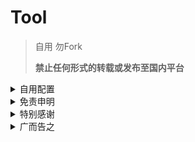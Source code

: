 # Tool

>自用 勿Fork
>
> **禁止任何形式的转载或发布至国内平台**

   
<details>
  <summary>自用配置</summary>

<!-- tabs:start -->

### Clash

<a href="https://github.com/clash-verge-rev/clash-verge-rev">
<img src="https://github.com/clash-verge-rev/clash-verge-rev/raw/main/src/assets/image/logo.png"  width="110" height="110"></a>

#### Clash Premium 内核

* [CFW 配置](https://github.com/Repcz/Tool/raw/X/Clash/Premium/CFW.yaml)
* [CFW 预处理配置](https://github.com/Repcz/Tool/raw/X/Clash/Premium/CFW_parser.yaml)
* [订阅转换配置 | 流媒体自动配置](https://github.com/Repcz/Tool/raw/X/Clash/Premium/Online_Full_Auto.ini)
* [订阅转换配置 | 流媒体手动配置](https://github.com/Repcz/Tool/raw/X/Clash/Premium/Online_Full_NoAuto.ini)

#### Clash Meta 内核

* [Clash Verge 配置 | 适配1个机场](https://github.com/Repcz/Tool/raw/X/Clash/Meta/ClashVerge.yaml)
* [Clash Verge 配置 | 适配2个机场](https://github.com/Repcz/Tool/raw/X/Clash/Meta/ClashVerge_②.yaml)
* [Clash Verge 配置 | 适配3个机场](https://github.com/Repcz/Tool/raw/X/Clash/Meta/ClashVerge_③.yaml)
* [订阅转换配置 | 流媒体自动配置](https://github.com/Repcz/Tool/raw/X/Clash/Meta/Online_Full_Auto.ini)
* [订阅转换配置 | 流媒体手动配置](https://github.com/Repcz/Tool/raw/X/Clash/Meta/Online_Full_NoAuto.ini)
* [使用方法](clash/doc.md)

#### Clash 规则

* [自用规则库](clash/rules.md)

### Egern

<a href="https://apps.apple.com/us/app/egern/id1616105820">
<img src="https://raw.githubusercontent.com/Repcz/Tool/X/Egern/Photo/logo.PNG"  width="110" height="110"></a>


* [自用配置](https://github.com/Repcz/Tool/raw/X/Egern/Egern.yaml)
* [使用方法](egern/doc.md)
* [自用规则库](egern/rules.md)
* [blackmatrix7规则库](https://github.com/Repcz/EgernRules)

### Loon

<a href="https://apps.apple.com/app/id1373567447">
<img src="https://raw.githubusercontent.com/Repcz/Tool/X/Loon/Photo/logo.PNG"  width="110" height="110"></a>


* [自用配置](https://github.com/Repcz/Tool/raw/X/Loon/Loon.conf)
* [使用方法](loon/doc.md)
* [自用规则库](loon/rules.md)

### QuantumultX

<a href="https://apps.apple.com/app/id1443988620">
<img src="https://raw.githubusercontent.com/Repcz/Tool/X/QuantumultX/Photo/logo.PNG"  width="110" height="110"></a>

* [自用配置](https://github.com/Repcz/Tool/raw/X/QuantumultX/QuantumultX.conf)
* [自用配置 | 进阶](https://github.com/Repcz/Tool/raw/X/QuantumultX/QuantumultX_Pro.conf)
* [自用配置 | tvOS](https://github.com/Repcz/Tool/raw/X/QuantumultX/QuantumultX_tvOS.conf)
* [使用方法](quantumutx/doc.md)
* [自用规则库](quantumutx/rules.md)

### Shadowrocket

<a href="https://apps.apple.com/app/id932747118">
<img src="https://raw.githubusercontent.com/Repcz/Tool/X/Shadowrocket/Photo/logo.PNG"  width="110" height="110"></a>


* [自用配置](https://github.com/Repcz/Tool/raw/X/Shadowrocket/Shadowrocket.conf)
* [使用方法](shadowrocket/doc.md)
* [自用规则库](shadowrocket/rules.md)

### Stash

<a href="https://apps.apple.com/app/id1596063349">
<img src="https://raw.githubusercontent.com/Repcz/Tool/X/Stash/Photo/logo.PNG"  width="110" height="110"></a>


* [自用配置](https://github.com/Repcz/Tool/raw/X/Stash/Stash.yaml)
* [自用配置 | 轻量](https://github.com/Repcz/Tool/raw/X/Stash/Stash_lite.yaml)
* [使用方法](stash/doc.md)
* [自用规则库](stash/rules.md)

### Surfboard

<a href="https://github.com/getsurfboard/surfboard/releases/latest">
<img src="https://raw.githubusercontent.com/Repcz/Tool/X/Surfboard/Photo/logo.png"  width="110" height="110"></a>

* [自用配置](https://github.com/Repcz/Tool/raw/X/Surfboard/Surfboard.conf)
* [订阅转换配置 | 自动配置](https://github.com/Repcz/Tool/raw/X/Surfboard/Online_Full_Auto.ini)
* [订阅转换配置 | 手动配置](https://github.com/Repcz/Tool/raw/X/Surfboard/Online_Full_NoAuto.ini)
* [使用方法](surfboard/doc.md)


### Surge

<a href="https://apps.apple.com/app/id1442620678">
<img src="https://raw.githubusercontent.com/Repcz/Tool/X/Surge/Photo/logo.PNG"  width="110" height="110"></a>


* [自用配置](https://github.com/Repcz/Tool/raw/X/Surge/Surge.conf)
* [使用方法](surge/doc.md)
* [自用规则库](surge/rules.md)


<!-- tabs:end -->

</details>

<details>
  <summary>免责申明</summary>
   


* 本项目涉及的脚本仅用于资源共享和学习研究，不能保证其合法性，准确性，完整性和有效性，请根据情况自行判断.

* 间接使用该项目的任何用户，包括但不限于建立VPS或在某些行为违反国家/地区法律或相关法规的情况下进行传播, 本项目对于由此引起的任何隐私泄漏或其他后果概不负责.

* 请勿将本项目的任何内容用于商业或非法目的，否则后果自负.

* 如果任何单位或个人认为该项目的脚本可能涉嫌侵犯其权利，则应及时通知并提供身份证明，所有权证明，我们将在收到认证文件后删除相关脚本.

* 对任何脚本问题概不负责，包括但不限于由任何脚本错误导致的任何损失或损害.

* 您必须在下载后的24小时内从计算机或手机中完全删除以上内容.

* 任何以任何方式查看此项目的人或直接或间接使用该项目的使用者都应仔细阅读此声明。保留随时更改或补充此免责声明的权利。一旦使用并复制了该项目的任何文件，则视为您已接受此免责声明.

</details>


<details>
  <summary>特别感谢</summary>
  

排名不分先后,如有遗漏请提醒补充：

- [@ACL4SSR](https://github.com/ACL4SSR/ACL4SSR)
- [@Anti-AD](https://github.com/privacy-protection-tools/anti-AD)
- [@App2smile](https://github.com/app2smile/rules)
- [@Blackmatrix7](https://github.com/blackmatrix7/ios_rule_script)
- [@Chavyleung](https://github.com/chavyleung)
- [@Coldvvater](https://github.com/Coldvvater)
- [@ConnersHua](https://github.com/ConnersHua/RuleGo/tree/master)
- [@chengkongyiban](https://github.com/chengkongyiban)
- [@deezertidal](https://github.com/deezertidal)
- [@ddgksf2013](https://github.com/ddgksf2013/)
- [@DivineEngine](https://github.com/DivineEngine)
- [@dler-io](https://github.com/dler-io/Rules)
- [@docsifyjs](https://github.com/docsifyjs)
- [@fmz200](https://github.com/fmz200)
- [@GetSomeCats](https://github.com/getsomecat)
- [@Hackl0us](https://github.com/Hackl0us)
- [@iKeLee](https://gitlab.com/lodepuly/vpn_tool)
- [@id77](https://github.com/id77)
- [@I-am-R-E](https://github.com/I-am-R-E)
- [@Jard1n](https://github.com/Jard1n)
- [@Keywos](https://github.com/Keywos)
- [@KOP-XIAO](https://github.com/KOP-XIAO)
- [@Koolson](https://github.com/Koolson)
- [@limbopro](https://github.com/limbopro/Adblock4limbo)
- [@Loyalsoldier](https://github.com/Loyalsoldier)
- [@Maasea](https://github.com/Maasea/)
- [@Masaiki](https://github.com/Masaiki/GeoIP2-CN)
- [@missuo](https://github.com/missuo/ASN-China)
- [@MisakaFxxk](https://github.com/MisakaFxxk/MisakaF_Subconverter)
- [@NobyDa](https://github.com/NobyDa)
- [@Orz-3](https://github.com/Orz-3)
- [@Peng-YM](https://github.com/Peng-YM)
- [@Qure](https://github.com/Koolson/Qure)
- [@RuCu6](https://github.com/RuCu6/QuanX)
- [@ScriptHub](https://github.com/Script-Hub-Org/Script-Hub)
- [@Semporia](https://github.com/Semporia)
- [@soffchen](https://github.com/soffchen/GeoIP2-CN)
- [@tindy2013](https://github.com/tindy2013)
- [@VirgilClyne](https://github.com/VirgilClyne)
- [@zqzess](https://github.com/zqzess/rule_for_quantumultX)
- [@zZPiglet](https://github.com/zZPiglet/Task/tree/master)
- [@ZenmoFeiShi](https://github.com/ZenmoFeiShi)
- [不良林](https://bulianglin.com/)

 </details>

<details>
  <summary>广而告之</summary>


### [Flower CLoud](https://flowercloud.net/aff.php?aff=5145)
 - 流媒体解锁 | 冷门国家
 - IEPL 专线 SS & Trojan 节点
 - 实验性 0.2x 倍率节点
 - [每月优惠](https://t.me/flower_cloud/288)
 - 套餐如下：

![flowerclod](https://raw.githubusercontent.com/Repcz/Tool/X/docs/aff/FlowerCloud.png)

### [Academy City Airport](https://www.aca.best/#/register?code=J9Vf5lbX)
 - 流媒体解锁 | 冷门国家 | 家宽节点
 - 公网中转 SS 节点
 - 0.2x 倍率节点 | Emby 0.01x倍率节点 | 3x 家宽节点
 - 送 MisakaF 合作 Emby
 - 套餐如下：

![aca](https://raw.githubusercontent.com/Repcz/Tool/X/docs/aff/ACA.png)

### [私房菜](https://cos.cat/ui/#/register?code=pwP8wJIq)
 - 流媒体解锁 | 冷门国家
 - 公网中转 SS 节点 | 优化直连 VLess、Hysteria2 节点 | IPLC 专线 SS 节点
 - 直连低倍率节点 | 低倍率 卢森堡 下载节点 | 高倍率专线
 - 送 卷毛鼠 合作 Emby
 - 套餐如下：

![sfc](https://raw.githubusercontent.com/Repcz/Tool/X/docs/aff/SFC.PNG)


### [XQC Retard](https://www.xqc.best/#/register?code=zwB37FuC)
 - [Academy City Airport](https://www.aca.best/#/register?code=J9Vf5lbX) 家的公益机场
 - Vless Reality xtls-rprx-vision 协议
 - 目前 0 元购
 - 支持 Shadowrocket、V2ray/Xray、sing-box、mihomo(Clash Meta)

 </details>
